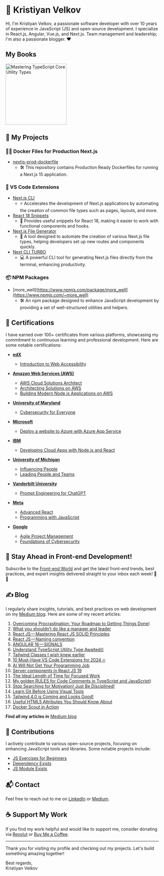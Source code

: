 # 👋 Kristiyan Velkov

Hi, I'm Kristiyan Velkov, a passionate software developer with over 10 years of experience in JavaScript (JS) and open-source development. I specialize in  React.js, Angular, Vue.js, and Next.js. Team management and leadership; I'm also a passionate blogger. ❤️

## My Books

<a href="https://leanpub.com/masteringtypescriptcoreutilitytypes">
  <img src="https://d2sofvawe08yqg.cloudfront.net/masteringtypescriptcoreutilitytypes/s_hero2x?1733166849" alt="Mastering TypeScript Core Utility Types" title="Go to Book" width="200">
</a>



## 🚀 My Projects

### 🕵️‍♂️ Docker Files for Production Next.js

- [nextjs-prod-dockerfile](https://github.com/kristiyan-velkov/nextjs-prod-dockerfile)
  - 🛠️ This repository contains Production Ready Dockerfiles for running a Next.js 15 application. 

### 🔌 VS Code Extensions

- [Next.js CLI](https://marketplace.visualstudio.com/items?itemName=KristiyanVelkov.nextjs-cli)
  - ⚡ Accelerates the development of Next.js applications by automating the creation of common file types such as pages, layouts, and more.
- [React 18 Snippets](https://marketplace.visualstudio.com/items?itemName=KristiyanVelkov.react-18-snippets)
  - 📝 Provides useful snippets for React 18, making it easier to work with functional components and hooks.
- [Next.js File Generator](https://marketplace.visualstudio.com/items?itemName=KristiyanVelkov.nextjs-file-gelenator)
  - 📁 A tool designed to automate the creation of various Next.js file types, helping developers set up new routes and components quickly.
- [Next CLI TURBO](https://marketplace.visualstudio.com/items?itemName=KristiyanVelkov.next-cli-turbo)
  - 💻 A powerful CLI tool for generating Next.js files directly from the terminal, enhancing productivity.

### 📦 NPM Packages

- [more_well](https://www.npmjs.com/package/more_well](https://www.npmjs.com/~more_well)
  - 🛠️ An npm package designed to enhance JavaScript development by providing a set of well-structured utilities and helpers.




## 📜 Certifications

I have earned over 100+ certificates from various platforms, showcasing my commitment to continuous learning and professional development. Here are some notable certifications:


- **[edX](https://www.edx.org/)**
  - [Introduction to Web Accessibility](https://courses.edx.org/certificates/47b731dabb4f464db2d01740eaf8357f)

- **[Amazon Web Services (AWS)](https://www.aws.training/)**
  - [AWS Cloud Solutions Architect](https://www.coursera.org/account/accomplishments/professional-cert/44TP3RUYAZGW)
  - [Architecting Solutions on AWS](https://www.coursera.org/account/accomplishments/verify/YK37U9LC9ZAJ)
  - [Building Modern Node.js Applications on AWS](https://www.coursera.org/account/accomplishments/verify/QYXXZFSPSVWY)

- **[University of Maryland](https://www.umd.edu/)**
  - [Cybersecurity for Everyone](https://www.coursera.org/account/accomplishments/verify/FJ97HMPVJZQV)

- **[Microsoft](https://www.microsoft.com/en-us/learning/default.aspx)**
  - [Deploy a website to Azure with Azure App Service](https://www.coursera.org/account/accomplishments/verify/DGECWWTN6DVU)

- **[IBM](https://www.ibm.com/training/)**
  - [Developing Cloud Apps with Node.js and React](https://www.coursera.org/account/accomplishments/verify/KU2Y5ES3LD2W)

- **[University of Michigan](https://www.umich.edu/)**
  - [Influencing People](https://www.coursera.org/account/accomplishments/verify/YVRG2FERWNB8) 
  - [Leading People and Teams](https://www.coursera.org/account/accomplishments/professional-cert/JMVY822HJQ3T)

- **[Vanderbilt University](https://www.vanderbilt.edu/)**
  - [Prompt Engineering for ChatGPT](https://www.coursera.org/account/accomplishments/verify/5NUWMPNYQ2RA)

- **[Meta](https://www.coursera.org/meta)**
  - [Advanced React](https://www.coursera.org/account/accomplishments/verify/YNAY9PSDEAYJ)
  - [Programming with JavaScript](https://www.coursera.org/account/accomplishments/verify/RS2FGZQMXQ2H)

- **[Google](https://www.coursera.org/google)**
  - [Agile Project Management](https://www.coursera.org/account/accomplishments/verify/NGCWEQ5CX2WU)
  - [Foundations of Cybersecurity](https://www.coursera.org/account/accomplishments/verify/PU744GEW43TV)
 

## 🚀 Stay Ahead in Front-end Development!
Subscribe to the [Front-end World](https://kristiyanvelkov.substack.com/subscribe) and get the latest front-end trends, best practices, and expert insights delivered straight to your inbox each week! 📩🔥


## ✍️ Blog

I regularly share insights, tutorials, and best practices on web development on my [Medium blog](https://medium.com/@kristiyanvelkov). Here are some of my recent articles:

1. [Overcoming Procrastination: Your Roadmap to Getting Things Done](https://blog.stackademic.com/overcoming-procrastination-your-roadmap-to-getting-things-done-533b4682b0ea))
2. [What you shouldn’t do like a manager and leader](https://medium.com/venturehq/what-you-shouldnt-do-like-a-manager-and-leader-3b2aede3c9d8)
3. [React JS — Mastering React JS SOLID Principles](https://blog.stackademic.com/react-js-mastering-react-js-solid-principles-dfb48d03e565)
4. [React JS — Naming convention](https://blog.stackademic.com/react-js-naming-convention-fe83acfbafb3)
5. [ANGULAR 16 — SIGNALS](https://blog.stackademic.com/angular-16-signals-99abd8c5cadd)
6. [Understand TypeScript Utility Type Awaited()](https://medium.com/@kristiyanvelkov/understand-typescript-utility-type-awaited-59201bc469f4)
7. [Tailwind Classes I wish knew earlier](https://medium.com/@kristiyanvelkov/tailwind-classes-i-wish-knew-earlier-31e2c86effe8)
8. [10 Must-Have VS Code Extensions for 2024 🔥](https://medium.com/@kristiyanvelkov/10-must-have-vs-code-extensions-for-2024-99a47e1ac9c1)
9. [AI Will Not Get Your Programming Job](https://ai.plainenglish.io/ai-will-not-get-your-programming-job-a0fa43e19b0d)
10. [Server components in React JS 19](https://medium.com/@kristiyanvelkov/server-components-in-react-js-19-7a78e296a49a)
11. [The Ideal Length of Time for Focused Work](https://medium.com/@kristiyanvelkov/the-ideal-length-of-time-for-focused-work-44049abb01ed)
12. [My golden RULES for Code Comments in TypeScript and JavaScript](https://blog.stackademic.com/my-golden-rules-for-code-comments-in-typescript-and-javascript-84e95f1eb1d7)) 
13. [Stop Searching for Motivation! Just Be Disciplined!](https://blog.venturemagazine.net/stop-searching-for-motivation-just-be-disciplined-2b3720694627)
14. [Learn Git Before Using Visual Tools](https://blog.stackademic.com/learn-git-before-using-visual-tools-9191dcebd1c4)
15. [Tailwind 4.0 is Coming and Looks Good!](https://blog.stackademic.com/tailwind-4-0-is-coming-and-looks-good-e4bb8d976f3c)
16. [Useful HTML5 Attributes You Should Know About](https://blog.stackademic.com/useful-html5-attributes-you-should-know-about-e6e3ef86895a)
17. [Docker Scout in Action](https://medium.com/gitconnected/docker-scout-in-action-63e7c812532a)

**Find all my articles in** [Medium blog](https://medium.com/@kristiyanvelkov)


## 🌟 Contributions

I actively contribute to various open-source projects, focusing on enhancing JavaScript tools and libraries. Some notable projects include:

- [JS Exercises for Beginners](https://github.com/kristiyan-velkov/js-exercises-beginners)
- [Dependency Exists](https://github.com/kristiyan-velkov/dependency-exists)
- [JS Module Exists](https://github.com/kristiyan-velkov/js-module-exists)

## 📬 Contact

Feel free to reach out to me on [LinkedIn](https://www.linkedin.com/in/kristiyan-velkov-763130b3/) or [Medium](https://medium.com/@kristiyanvelkov).

## ☕ Support My Work

If you find my work helpful and would like to support me, consider donating via [Revolut](https://revolut.me/kristiyanvelkov) or [Buy Me a Coffee](https://www.buymeacoffee.com/kristiyanvelkov).

---

Thank you for visiting my profile and checking out my projects. Let's build something amazing together!

Best regards,  
Kristiyan Velkov

